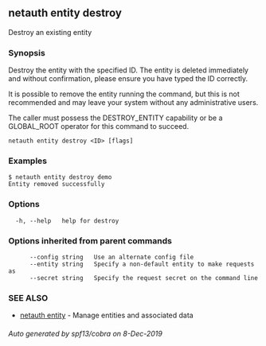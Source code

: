 ## netauth entity destroy

Destroy an existing entity

### Synopsis


Destroy the entity with the specified ID.  The entity is deleted
immediately and without confirmation, please ensure you have typed the
ID correctly.

It is possible to remove the entity running the command, but this is
not recommended and may leave your system without any administrative
users.

The caller must possess the DESTROY_ENTITY capability or be a
GLOBAL_ROOT operator for this command to succeed.

```
netauth entity destroy <ID> [flags]
```

### Examples

```
$ netauth entity destroy demo
Entity removed successfully
```

### Options

```
  -h, --help   help for destroy
```

### Options inherited from parent commands

```
      --config string   Use an alternate config file
      --entity string   Specify a non-default entity to make requests as
      --secret string   Specify the request secret on the command line
```

### SEE ALSO

* [netauth entity](netauth_entity.md)	 - Manage entities and associated data

###### Auto generated by spf13/cobra on 8-Dec-2019
